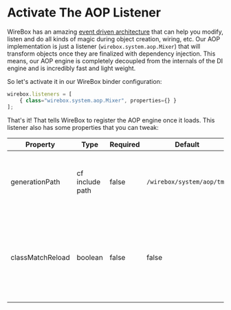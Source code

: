 # Activate The AOP Listener

WireBox has an amazing [event driven architecture](../wirebox-event-model/) that can help you modify, listen and do all kinds of magic during object creation, wiring, etc. Our AOP implementation is just a listener \(`wirebox.system.aop.Mixer`\) that will transform objects once they are finalized with dependency injection. This means, our AOP engine is completely decoupled from the internals of the DI engine and is incredibly fast and light weight.

So let's activate it in our WireBox binder configuration:

```javascript
wirebox.listeners = [
    { class="wirebox.system.aop.Mixer", properties={} }
];
```

That's it! That tells WireBox to register the AOP engine once it loads. This listener also has some properties that you can tweak:

| Property | Type | Required | Default | Description |
| --- | --- | --- | --- | --- |
| generationPath | cf include path | false | `/wirebox/system/aop/tmp` | The location where UDF stubs will be generated to. This can be to disk or memory. |
| classMatchReload | boolean | false | false | A cool flag to allow you to reload the class matching dictionary for development purposes only. |

